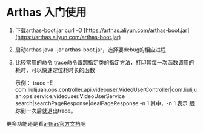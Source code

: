 # Arthas 入门使用

1. 下载arthas-boot.jar curl -O [https://arthas.aliyun.com/arthas-boot.jar](https://arthas.aliyun.com/arthas-boot.jar)
2. 启动arthas java -jar arthas-boot.jar，选择要debug的相应进程
3. 比较常用的命令 trace命令跟踪指定类的指定方法，打印其每一次函数调用的耗时，可以快速定位耗时长的函数

   示例： trace -E com.liulijuan.ops.controller.api.videouser.VideoUserController\|com.liulijuan.ops.service.videouser.VideoUserService search\|searchPageResponse\|dealPageResponse -n 1 其中，-n 1 表示 跟踪到一次后就退出trace。

更多功能还是看[arthas官方文档](https://arthas.aliyun.com/doc/quick-start.html)吧

